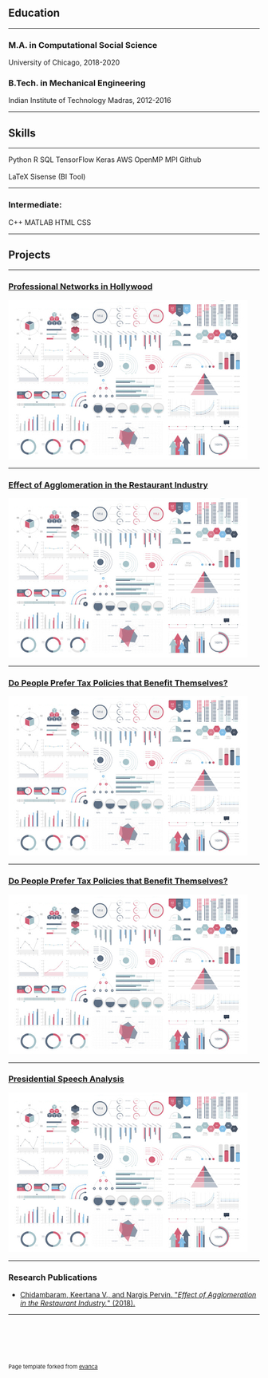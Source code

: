 ## Education

---

### M.A. in Computational Social Science
University of Chicago, 2018-2020

### B.Tech. in Mechanical Engineering
Indian Institute of Technology Madras, 2012-2016

---

## Skills

---
<span class="a">Python</span>
<span class="a">R</span>
<span class="a">SQL</span>
<span class="a">TensorFlow</span>
<span class="a">Keras</span>
<span class="a">AWS</span>
<span class="a">OpenMP</span>
<span class="a">MPI</span>
<span class="a">Github</span>
<br><br>
<span class="a">LaTeX</span>
<span class="a">Sisense (BI Tool)</span>

---

### Intermediate:
<span class="a">C++</span>
<span class="a">MATLAB</span>
<span class="a">HTML</span>
<span class="a">CSS</span>

---

## Projects

---

### [Professional Networks in Hollywood](/sample_page)
<img src="images/dummy_thumbnail.jpg?raw=true"/>

---
### [Effect of Agglomeration in the Restaurant Industry](/pdf/sample_presentation.pdf)
<img src="images/dummy_thumbnail.jpg?raw=true"/>

---
### [Do People Prefer Tax Policies that Benefit Themselves?](http://example.com/)
<img src="images/dummy_thumbnail.jpg?raw=true"/>

---

### [Do People Prefer Tax Policies that Benefit Themselves?](http://example.com/)
<img src="images/dummy_thumbnail.jpg?raw=true"/>

---
### [Presidential Speech Analysis](http://example.com/)
<img src="images/dummy_thumbnail.jpg?raw=true"/>

---

### Research Publications

- [Chidambaram, Keertana V., and Nargis Pervin. "_Effect of Agglomeration in the Restaurant Industry._" (2018).
](https://aisel.aisnet.org/amcis2018/eBusiness/Presentations/4/)

---

<br><br>
---
<p style="font-size:11px">Page template forked from <a href="https://github.com/evanca/quick-portfolio">evanca</a></p>
<!-- Remove above link if you don't want to attibute -->
